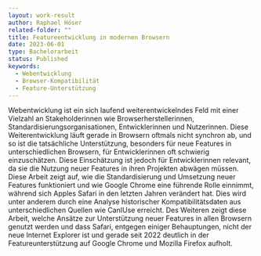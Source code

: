 ```yaml
---
layout: work-result
author: Raphael Höser
related-folder: ""
title: Featureentwicklung in modernen Browsern
date: 2023-06-01
type: Bachelorarbeit
status: Published
keywords:
  - Webentwicklung
  - Browser-Kompatibilität
  - Feature-Unterstützung
---
```

Webentwicklung ist ein sich laufend weiterentwickelndes Feld mit einer Vielzahl an Stakeholderinnen wie Browserherstellerinnen, Standardisierungsorganisationen, Entwicklerinnen und Nutzerinnen. Diese Weiterentwicklung läuft gerade in Browsern oftmals nicht synchron ab, und so ist die tatsächliche Unterstützung, besonders für neue Features in unterschiedlichen Browsern, für Entwicklerinnen oft schwierig einzuschätzen. Diese Einschätzung ist jedoch für Entwicklerinnen relevant, da sie die Nutzung neuer Features in ihren Projekten abwägen müssen. Diese Arbeit zeigt auf, wie die Standardisierung und Umsetzung neuer Features funktioniert und wie Google Chrome eine führende Rolle einnimmt, während sich Apples Safari in den letzten Jahren verändert hat. Dies wird unter anderem durch eine Analyse historischer Kompatibilitätsdaten aus unterschiedlichen Quellen wie CanIUse erreicht. Des Weiteren zeigt diese Arbeit, welche Ansätze zur Unterstützung neuer Features in allen Browsern genutzt werden und dass Safari, entgegen einiger Behauptungen, nicht der neue Internet Explorer ist und gerade seit 2022 deutlich in der Featureunterstützung auf Google Chrome und Mozilla Firefox aufholt.
